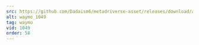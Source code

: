```yaml
---
src: https://github.com/Dadaism6/metadriverse-asset/releases/download/assetsv1.0.3/waymo_1049.mp4
alt: waymo_1049
tag: waymo
vid: 1049
order: 58
---
```

